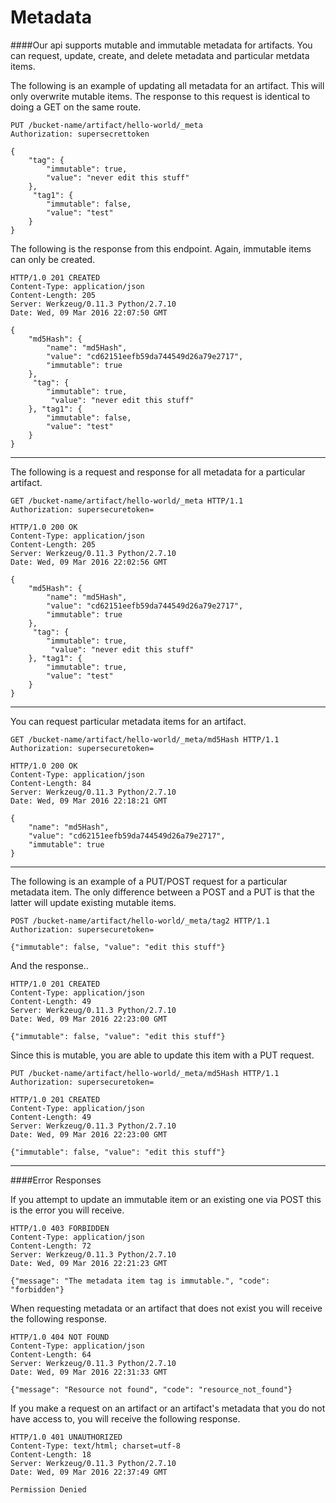 Metadata
========

####Our api supports mutable and immutable metadata for artifacts. You can request, update, create, and delete metadata and particular metdata items.

The following is an example of updating all metadata for an artifact. This will only overwrite mutable items. The response to this request is identical to doing a GET on the same route.

    PUT /bucket-name/artifact/hello-world/_meta
    Authorization: supersecrettoken

    {
        "tag": {
            "immutable": true,
            "value": "never edit this stuff"
        },
         "tag1": {
            "immutable": false,
            "value": "test"
        }
    }

The following is the response from this endpoint. Again, immutable items can only be created.

    HTTP/1.0 201 CREATED
    Content-Type: application/json
    Content-Length: 205
    Server: Werkzeug/0.11.3 Python/2.7.10
    Date: Wed, 09 Mar 2016 22:07:50 GMT

    {
        "md5Hash": {
            "name": "md5Hash",
            "value": "cd62151eefb59da744549d26a79e2717",
            "immutable": true
        },
         "tag": {
            "immutable": true,
             "value": "never edit this stuff"
        }, "tag1": {
            "immutable": false,
            "value": "test"
        }
    }

---

The following is a request and response for all metadata for a particular artifact.

    GET /bucket-name/artifact/hello-world/_meta HTTP/1.1
    Authorization: supersecuretoken=

    HTTP/1.0 200 OK
    Content-Type: application/json
    Content-Length: 205
    Server: Werkzeug/0.11.3 Python/2.7.10
    Date: Wed, 09 Mar 2016 22:02:56 GMT

    {
        "md5Hash": {
            "name": "md5Hash",
            "value": "cd62151eefb59da744549d26a79e2717",
            "immutable": true
        },
         "tag": {
            "immutable": true,
             "value": "never edit this stuff"
        }, "tag1": {
            "immutable": true,
            "value": "test"
        }
    }

----

You can request particular metadata items for an artifact.

    GET /bucket-name/artifact/hello-world/_meta/md5Hash HTTP/1.1
    Authorization: supersecuretoken=

    HTTP/1.0 200 OK
    Content-Type: application/json
    Content-Length: 84
    Server: Werkzeug/0.11.3 Python/2.7.10
    Date: Wed, 09 Mar 2016 22:18:21 GMT

    {
        "name": "md5Hash",
        "value": "cd62151eefb59da744549d26a79e2717",
        "immutable": true
    }

----

The following is an example of a PUT/POST request for a particular metadata item. The only difference between a POST and a PUT is that the latter will update existing mutable items.

    POST /bucket-name/artifact/hello-world/_meta/tag2 HTTP/1.1
    Authorization: supersecuretoken=

    {"immutable": false, "value": "edit this stuff"}

And the response..

    HTTP/1.0 201 CREATED
    Content-Type: application/json
    Content-Length: 49
    Server: Werkzeug/0.11.3 Python/2.7.10
    Date: Wed, 09 Mar 2016 22:23:00 GMT

    {"immutable": false, "value": "edit this stuff"}

Since this is mutable, you are able to update this item with a PUT request.

    PUT /bucket-name/artifact/hello-world/_meta/md5Hash HTTP/1.1
    Authorization: supersecuretoken=

    HTTP/1.0 201 CREATED
    Content-Type: application/json
    Content-Length: 49
    Server: Werkzeug/0.11.3 Python/2.7.10
    Date: Wed, 09 Mar 2016 22:23:00 GMT

    {"immutable": false, "value": "edit this stuff"}

----

####Error Responses

If you attempt to update an immutable item or an existing one via POST this is the error you will receive.

    HTTP/1.0 403 FORBIDDEN
    Content-Type: application/json
    Content-Length: 72
    Server: Werkzeug/0.11.3 Python/2.7.10
    Date: Wed, 09 Mar 2016 22:21:23 GMT

    {"message": "The metadata item tag is immutable.", "code": "forbidden"}

When requesting metadata or an artifact that does not exist you will receive the following response.

    HTTP/1.0 404 NOT FOUND
    Content-Type: application/json
    Content-Length: 64
    Server: Werkzeug/0.11.3 Python/2.7.10
    Date: Wed, 09 Mar 2016 22:31:33 GMT

    {"message": "Resource not found", "code": "resource_not_found"}

If you make a request on an artifact or an artifact's metadata that you do not have access to, you will receive the following response.

    HTTP/1.0 401 UNAUTHORIZED
    Content-Type: text/html; charset=utf-8
    Content-Length: 18
    Server: Werkzeug/0.11.3 Python/2.7.10
    Date: Wed, 09 Mar 2016 22:37:49 GMT

    Permission Denied
